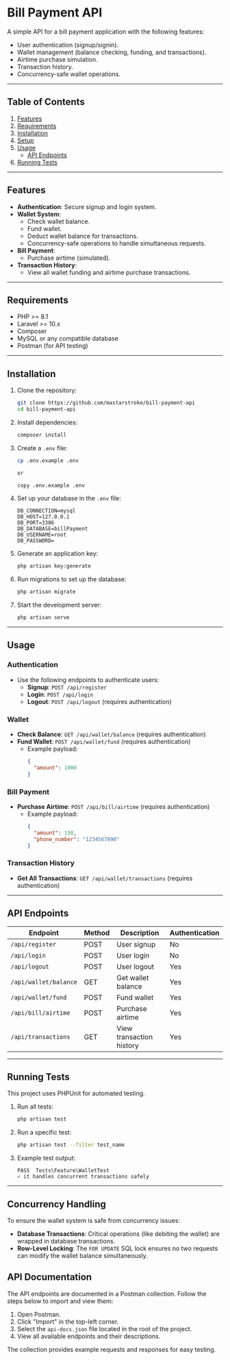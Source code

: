 
# **Bill Payment API**

A simple API for a bill payment application with the following features:
- User authentication (signup/signin).
- Wallet management (balance checking, funding, and transactions).
- Airtime purchase simulation.
- Transaction history.
- Concurrency-safe wallet operations.

---

## **Table of Contents**
1. [Features](#features)
2. [Requirements](#requirements)
3. [Installation](#installation)
4. [Setup](#setup)
5. [Usage](#usage)
   - [API Endpoints](#api-endpoints)
6. [Running Tests](#running-tests)

---

## **Features**
- **Authentication**: Secure signup and login system.
- **Wallet System**:
  - Check wallet balance.
  - Fund wallet.
  - Deduct wallet balance for transactions.
  - Concurrency-safe operations to handle simultaneous requests.
- **Bill Payment**:
  - Purchase airtime (simulated).
- **Transaction History**:
  - View all wallet funding and airtime purchase transactions.

---

## **Requirements**
- PHP >= 8.1
- Laravel >= 10.x
- Composer
- MySQL or any compatible database
- Postman (for API testing)

---

## **Installation**
1. Clone the repository:
   ```bash
   git clone https://github.com/mastarstroke/bill-payment-api
   cd bill-payment-api
   ```

2. Install dependencies:
   ```bash
   composer install
   ```

3. Create a `.env` file:
   ```bash
   cp .env.example .env

   or

   copy .env.example .env
   ```

4. Set up your database in the `.env` file:
   ```env
   DB_CONNECTION=mysql
   DB_HOST=127.0.0.1
   DB_PORT=3306
   DB_DATABASE=billPayment
   DB_USERNAME=root
   DB_PASSWORD=
   ```

5. Generate an application key:
   ```bash
   php artisan key:generate
   ```

6. Run migrations to set up the database:
   ```bash
   php artisan migrate
   ```

7. Start the development server:
   ```bash
   php artisan serve
   ```

---

## **Usage**

### **Authentication**
- Use the following endpoints to authenticate users:
  - **Signup**: `POST /api/register`
  - **Login**: `POST /api/login`
  - **Logout**: `POST /api/logout` (requires authentication)

### **Wallet**
- **Check Balance**: `GET /api/wallet/balance` (requires authentication)
- **Fund Wallet**: `POST /api/wallet/fund` (requires authentication)
  - Example payload:
    ```json
    {
      "amount": 1000
    }
    ```

### **Bill Payment**
- **Purchase Airtime**: `POST /api/bill/airtime` (requires authentication)
  - Example payload:
    ```json
    {
      "amount": 150,
      "phone_number": "1234567890"
    }
    ```

### **Transaction History**
- **Get All Transactions**: `GET /api/wallet/transactions` (requires authentication)

---

## **API Endpoints**

| Endpoint              | Method | Description              | Authentication |
|-----------------------|--------|--------------------------|----------------|
| `/api/register`       | POST   | User signup              | No             |
| `/api/login`          | POST   | User login               | No             |
| `/api/logout`         | POST   | User logout              | Yes            |
| `/api/wallet/balance` | GET    | Get wallet balance       | Yes            |
| `/api/wallet/fund`    | POST   | Fund wallet              | Yes            |
| `/api/bill/airtime`   | POST   | Purchase airtime         | Yes            |
| `/api/transactions`   | GET    | View transaction history | Yes            |

---

## **Running Tests**

This project uses PHPUnit for automated testing.

1. Run all tests:
   ```bash
   php artisan test
   ```

2. Run a specific test:
   ```bash
   php artisan test --filter test_name
   ```

3. Example test output:
   ```
   PASS  Tests\Feature\WalletTest
   ✓ it handles concurrent transactions safely
   ```

---

## **Concurrency Handling**
To ensure the wallet system is safe from concurrency issues:
- **Database Transactions**: Critical operations (like debiting the wallet) are wrapped in database transactions.
- **Row-Level Locking**: The `FOR UPDATE` SQL lock ensures no two requests can modify the wallet balance simultaneously.


## API Documentation
The API endpoints are documented in a Postman collection. Follow the steps below to import and view them:

1. Open Postman.
2. Click "Import" in the top-left corner.
3. Select the `api-docs.json` file located in the root of the project.
4. View all available endpoints and their descriptions.

The collection provides example requests and responses for easy testing.